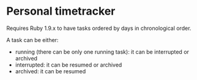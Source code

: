 Personal timetracker
====================

Requires Ruby 1.9.x to have tasks ordered by days in chronological order.

A task can be either:
  * running (there can be only one running task): it can be interrupted or archived
  * interrupted: it can be resumed or archived
  * archived: it can be resumed
